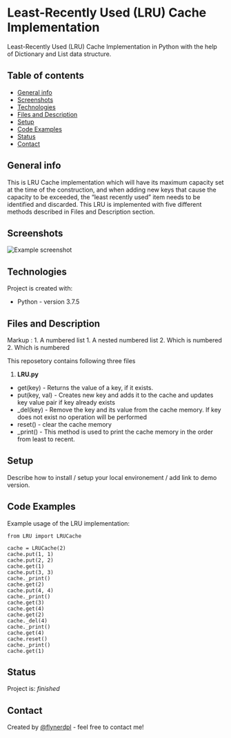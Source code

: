 # Least-Recently Used (LRU) Cache Implementation
Least-Recently Used (LRU) Cache Implementation in Python with the help of Dictionary and List data structure.

## Table of contents
* [General info](#general-info)
* [Screenshots](#screenshots)
* [Technologies](#technologies)
* [Files and Description](#Files-and-Description)
* [Setup](#setup)
* [Code Examples](#Code-Examples)
* [Status](#status)
* [Contact](#contact)

## General info
This is LRU Cache implementation which will have its maximum capacity set at the time of the construction, and when adding new keys that cause the capacity to be exceeded, the “least recently used” item needs to be identified and discarded. This LRU is implemented with five different methods described in Files and Description section.

## Screenshots
![Example screenshot](./img/screenshot.png)

## Technologies
Project is created with:
* Python - version 3.7.5

## Files and Description
 Markup : 1. A numbered list
              1. A nested numbered list
              2. Which is numbered
          2. Which is numbered
          
          
This reposetory contains following three files

1. **LRU.py**
 * get(key) - Returns the value of a key, if it exists.
 * put(key, val) - Creates new key and adds it to the cache and updates key value pair if key already exists
 * _del(key) - Remove the key and its value from the cache memory. If key does not exist no operation will be performed
 * reset() - clear the cache memory
 * _print() - This method is used to print the cache memory in the order from least to recent.

## Setup
Describe how to install / setup your local environement / add link to demo version.

## Code Examples
Example usage of the LRU implementation:
```
from LRU import LRUCache

cache = LRUCache(2)
cache.put(1, 1)
cache.put(2, 2)
cache.get(1)
cache.put(3, 3)
cache._print()
cache.get(2)
cache.put(4, 4)
cache._print()
cache.get(3)
cache.get(4)
cache.get(2)
cache._del(4)
cache._print()
cache.get(4)
cache.reset()
cache._print()
cache.get(1)
```

## Status
Project is: _finished_

## Contact
Created by [@flynerdpl](https://www.flynerd.pl/) - feel free to contact me!



 
